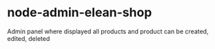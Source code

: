 # node-admin-elean-shop
 Admin panel where displayed all products and product can be created, edited, deleted
